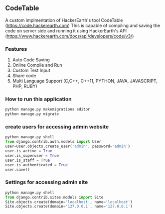 ## CodeTable
A custom implmentation of HackerEarth's tool CodeTable (https://code.hackerearth.com)
This is capable of compiling and saving the code on server side and running it using HackerEarth's API
(https://www.hackerearth.com/docs/api/developers/code/v3/)


### Features
1. Auto Code Saving
2. Online Compile and Run
3. Custom Test Input 
4. Share code
5. Multi Language Support (C,C++, C++11, PYTHON, JAVA, JAVASCRIPT, PHP, RUBY)

### How to run this application<br/>
```python
python manage.py makemigrations editor
python manage.py migrate
```
### create users for accessing admin website
```python
python manage.py shell
from django.contrib.auth.models import User
user=User.objects.create_user('admin', password='admin')
user.is_active = True
user.is_superuser = True
user.is_staff = True
user.is_authenticated = True
user.save()
```

### Settings for accessing admin site
```python
python manage.py shell
from django.contrib.sites.models import Site
Site.objects.create(domain='localhost', name='localhost')
Site.objects.create(domain='127.0.0.1', name='127.0.0.1')
```

